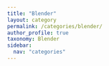 ```yaml
---
title: "Blender"
layout: category
permalink: /categories/blender/
author_profile: true
taxonomy: Blender
sidebar:
  nav: "categories"
---
```

